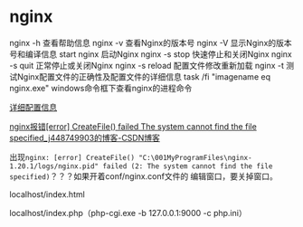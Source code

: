 # nginx

nginx -h 查看帮助信息
nginx -v 查看Nginx的版本号
nginx -V 显示Nginx的版本号和编译信息
start nginx 启动Nginx
nginx -s stop 快速停止和关闭Nginx
nginx -s quit 正常停止或关闭Nginx
nginx -s reload 配置文件修改重新加载
nginx -t 测试Nginx配置文件的正确性及配置文件的详细信息
task /fi "imagename eq nginx.exe" windows命令框下查看nginx的进程命令

[详细配置信息](https://blog.csdn.net/binginsist/article/details/58008995)

[nginx报错[error] CreateFile() failed The system cannot find the file specified_j448749903的博客-CSDN博客](https://blog.csdn.net/j448749903/article/details/107542711)

出现`nginx: [error] CreateFile() "C:\001MyProgramFiles\nginx-1.20.1/logs/nginx.pid" failed (2: The system cannot find the file specified)`？？？如果开着conf/nginx.conf文件的 编辑窗口，要关掉窗口。



localhost/index.html

localhost/index.php（php-cgi.exe -b 127.0.0.1:9000 -c php.ini）
